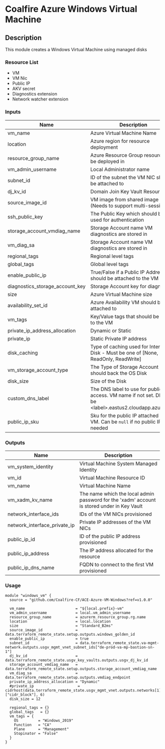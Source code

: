 # Coalfire Azure Windows Virtual Machine

## Description

This module creates a Windows Virtual Machine using managed disks

### Resource List

- VM
- VM Nic
- Public IP
- AKV secret
- Diagnostics extension
- Network watcher extension

### Inputs

| Name | Description | Type | Default | Required |
|------|-------------|------|---------|:-----:|
| vm_name | Azure Virtual Machine Name | string | N/A | yes |
| location | Azure region for resource deployment | string | N/A | yes |
| resource_group_name | Azure Resource Group resource will be deployed in | string | N/A | yes |
| vm_admin_username | Local Administrator name | string | N/A | yes |
| subnet_id | ID of the subnet the VM NIC should be attached to | string | N/A | yes |
| dj_kv_id | Domain Join Key Vault Resource ID | string | N/A | yes |
| source_image_id | VM image from shared image gallery (Needs to support multi-session) | string | N/A | yes |
| ssh_public_key | The Public Key which should be used for authentication | string | N/A | yes |
| storage_account_vmdiag_name | Storage Account name VM diagnostics are stored in | string | N/A | yes |
| vm_diag_sa | Storage Account name VM diagnostics are stored in | string | N/A | yes |
| regional_tags | Regional level tags | map(string) | N/A | yes |
| global_tags | Global level tags | map(string) | N/A | yes |
| enable_public_ip | True/False if a Public IP Address should be attached to the VM | bool | N/A | yes |
| diagnostics_storage_account_key | Storage Account key for diagnostics | string | N/A | yes |
| size | Azure Virtual Machine size | string | Standard_DS2_v2 | no |
| availability_set_id | Azure Availability VM should be attached to | string | null | no |
| vm_tags | Key/Value tags that should be added to the VM | map(string) | {} | no |
| private_ip_address_allocation | Dynamic or Static | string | Dynamic | no |
| private_ip | Static Private IP address | string | null | no |
| disk_caching | Type of caching used for Internal OS Disk - Must be one of [None, ReadOnly, ReadWrite] | string | ReadWrite | no |
| vm_storage_account_type | The Type of Storage Account which should back the OS Disk | string | StandardSSD_LRS | no |
| disk_size | Size of the Disk | number | 127 | no |
| custom_dns_label | The DNS label to use for public access. VM name if not set. DNS will be \<label\>.eastus2.cloudapp.azure.com | string | "" | no |
| public_ip_sku | Sku for the public IP attached to the VM. Can be `null` if no public IP needed | string | Standard | no |

### Outputs

| Name | Description |
|------|-------------|
| vm_system_identity | Virtual Machine System Managed Identity |
| vm_id | Virtual Machine Resource ID |
| vm_name | Virtual Machine Name |
| vm_xadm_kv_name | The name which the local admin password for the 'xadm' account is stored under in Key Vault |
| network_interface_ids | IDs of the VM NICs provisioned |
| network_interface_private_ip | Private IP addresses of the VM NICs |
| public_ip_id | ID of the public IP address provisioned |
| public_ip_address | The IP address allocated for the resource |
| public_ip_dns_name | FQDN to connect to the first VM provisioned |

### Usage

```hcl
module "windows_vm" {
  source = "github.com/Coalfire-CF/ACE-Azure-VM-Windows?ref=v1.0.0"

  vm_name                       = "${local.prefix}-vm"
  vm_admin_username             = local.vm_admin_username
  resource_group_name           = azurerm_resource_group.rg.name
  location                      = local.location
  size                          = "Standard_B2ms"
  source_image_id               = data.terraform_remote_state.setup.outputs.windows_golden_id
  enable_public_ip              = true
  subnet_id                     = data.terraform_remote_state.va-mgmt-network.outputs.usgv_mgmt_vnet_subnet_ids["de-prod-va-mp-bastion-sn-1"]
  dj_kv_id                      = data.terraform_remote_state.usgv_key_vaults.outputs.usgv_dj_kv_id
  storage_account_vmdiag_name   = data.terraform_remote_state.setup.outputs.storage_account_vmdiag_name
  vm_diag_sa                    = data.terraform_remote_state.setup.outputs.vmdiag_endpoint
  private_ip_address_allocation = "Dynamic"
  #private_ip                    = cidrhost(data.terraform_remote_state.usgv_mgmt_vnet.outputs.networks[1]["cidr_block"], 6)
  disk_size = 12

  regional_tags = {}
  global_tags   = {}
  vm_tags = {
    OS         = "Windows_2019"
    Function   = "CA"
    Plane      = "Management"
    Stopinator = "False"
  }
}
```
